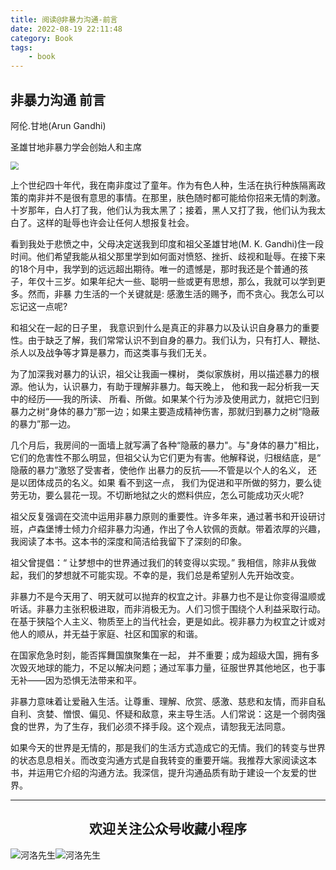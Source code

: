```yaml
---
title: 阅读@非暴力沟通-前言
date: 2022-08-19 22:11:48
category: Book
tags: 
    - book
---
```


## 非暴力沟通	前言

阿伦.甘地(Arun Gandhi)

圣雄甘地非暴力学会创始人和主席

<img src="https://s3.bmp.ovh/imgs/2022/08/19/a46a5c1e6855050e.jpg" style="zoom:80%;" />

上个世纪四十年代，我在南非度过了童年。作为有色人种，生活在执行种族隔离政策的南非并不是很有意思的事情。在那里，肤色随时都可能给你招来无情的刺激。十岁那年，白人打了我，他们认为我太黑了；接着，黑人又打了我，他们认为我太白了。这样的耻辱也许会让任何人想报复社会。

看到我处于悲愤之中，父母决定送我到印度和祖父圣雄甘地(M. K. Gandhi)住一段时间。他们希望我能从祖父那里学到如何面对愤怒、挫折、歧视和耻辱。在接下来的18个月中，我学到的远远超出期待。唯一的遗憾是，那时我还是个普通的孩子，年仅十三岁。如果年纪大一些、聪明一些或更有思想，那么，我就可以学到更多。然而，非暴 力生活的一个关键就是: 感激生活的赐予，而不贪心。我怎么可以忘记这一点呢?

和祖父在一起的日子里， 我意识到什么是真正的非暴力以及认识自身暴力的重要性。由于缺乏了解，我们常常认识不到自身的暴力。我们认为，只有打人、鞭挞、杀人以及战争等才算是暴力，而这类事与我们无关。

为了加深我对暴力的认识，祖父让我画一棵树， 类似家族树，用以描述暴力的根源。他认为，认识暴力，有助于理解非暴力。每天晚上， 他和我一起分析我一天中的经历——我的所读、 所看、所做。如果某个行为涉及使用武力，就把它归到暴力之树“身体的暴力”那一边；如果主要造成精神伤害，那就归到暴力之树“隐蔽的暴力”那一边。

<!--more-->

几个月后，我房间的一面墙上就写满了各种“隐蔽的暴力"。与"身体的暴力"相比，它们的危害性不那么明显，但祖父认为它们更为有害。他解释说，归根结底，是“ 隐蔽的暴力”激怒了受害者，使他作 出暴力的反抗——不管是以个人的名义， 还是以团体成员的名义。如果 看不到这一点， 我们为促进和平所做的努力，要么徒劳无功，要么昙花一现。不切断地狱之火的燃料供应，怎么可能成功灭火呢?

祖父反复强调在交流中运用非暴力原则的重要性。许多年来，通过著书和开设研讨班，卢森堡博士倾力介绍非暴力沟通，作出了令人钦佩的贡献。带着浓厚的兴趣，我阅读了本书。这本书的深度和简洁给我留下了深刻的印象。

祖父曾提倡：“ 让梦想中的世界通过我们的转变得以实现。” 我相信，除非从我做起，我们的梦想就不可能实现。不幸的是，我们总是希望别人先开始改变。

非暴力不是今天用了、明天就可以抛弃的权宜之计。非暴力也不是让你变得温顺或听话。非暴力主张积极进取，而非消极无为。人们习惯于围绕个人利益采取行动。在基于狭隘个人主义、物质至上的当代社会，更是如此。视非暴力为权宜之计或对他人的顺从，并无益于家庭、社区和国家的和谐。

在国家危急时刻，能否挥舞国旗聚集在一起， 并不重要；成为超级大国，拥有多次毁灭地球的能力，不足以解决问题；通过军事力量，征服世界其他地区，也于事无补——因为恐惧无法带来和平。

非暴力意味着让爱融入生活。让尊重、理解、欣赏、感激、慈悲和友情，而非自私自利、贪婪、憎恨、偏见、怀疑和敌意，来主导生活。人们常说：这是一个弱肉强食的世界，为了生存，我们必须不择手段。这个观点，请恕我无法同意。

如果今天的世界是无情的，那是我们的生活方式造成它的无情。我们的转变与世界的状态息息相关。而改变沟通方式是自我转变的重要开端。我推荐大家阅读这本书，并运用它介绍的沟通方法。我深信，提升沟通品质有助于建设一个友爱的世界。




---

## <center>欢迎关注公众号收藏小程序</center>

![河洛先生](https://s2.loli.net/2022/06/23/bYdtKDC2U5J7iWr.jpg)![河洛先生](https://s2.loli.net/2022/06/23/PlUgz5KSHm7OBke.jpg)
